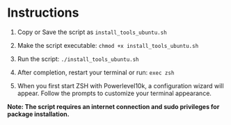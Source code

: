 # Instructions

1. Copy or Save the script as `install_tools_ubuntu.sh`

2. Make the script executable:
   `chmod +x install_tools_ubuntu.sh`

3. Run the script:
   `./install_tools_ubuntu.sh`

4. After completion, restart your terminal or run:
   `exec zsh`

5. When you first start ZSH with Powerlevel10k, a configuration wizard will appear.
   Follow the prompts to customize your terminal appearance.

**Note: The script requires an internet connection and sudo privileges for package installation.**

